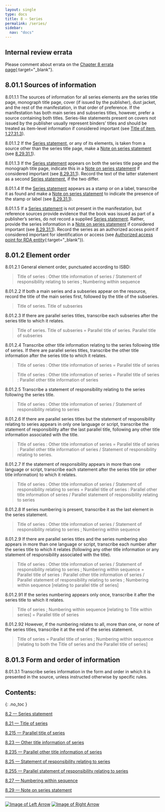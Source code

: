 ```yaml
---
layout: single
type: docs
title: 8 — Series
permalink: /series/
sidebar:
  nav: "docs"
---
```


## Internal review errata

Please comment about errata on the [Chapter 8 errata page](https://docs.google.com/document/d/1-ZWQGu_ouVQ7UluDNDk86hr2_aBqsUzI6Re9MU3KVqo/edit#heading=h.k0kumo3ezm39){:target="_blank"}.

## 8.01.1 Sources of information 

<a name="8.01.1.1">8.01.1.1</a> The sources of information for all series elements are the series title page, monograph title page, cover (if issued by the publisher), dust jacket, and the rest of the manifestation, in that order of preference.  If the manifestation has both main series and subseries titles, however, prefer a source containing both titles. Series-like statements present on covers not issued by the publisher usually represent binders’ titles and should be treated as item-level information if considered important (see [Title of item, 1.27.31.3](/DCRMR/title/Title-of-item/#1.27.31.3)).

<a name="8.01.1.2">8.01.1.2</a> If the [Series statement](/DCRMR/series/Series-statement/), or any of its elements, is taken from a source other than the series title page, make a [Note on series statement](/DCRMR/series/Note-on-series-statement/) (see [8.29.31.1](/DCRMR/series/Note-on-series-statement/#8.29.31.1)).

<a name="8.01.1.3">8.01.1.3</a> If the [Series statement](/DCRMR/series/Series-statement/) appears on both the series title page and the monograph title page, indicate this in a [Note on series statement](/DCRMR/series/Note-on-series-statement/) if considered important (see [8.29.31.1](/DCRMR/series/Note-on-series-statement/#8.29.31.1)). Record the text of the latter statement as a second [Series statement](/DCRMR/series/Series-statement/), if the two differ. 

<a name="8.01.1.4">8.01.1.4</a> If the [Series statement](/DCRMR/series/Series-statement/) appears as a stamp or on a label, transcribe it as found and make a [Note on series statement](/DCRMR/series/Note-on-series-statement/) to indicate the presence of the stamp or label (see [8.29.31.1](/DCRMR/series/Note-on-series-statement/#8.29.31.1)).

<a name="8.01.1.5">8.01.1.5</a> If a [Series statement](/DCRMR/series/Series-statement/) is not present in the manifestation, but reference sources provide evidence that the book was issued as part of a publisher’s series, do not record a supplied [Series statement](/DCRMR/series/Series-statement/). Rather, provide the series information in a [Note on series statement](/DCRMR/series/Note-on-series-statement/) if considered important (see [8.29.31.1](/DCRMR/series/Note-on-series-statement/#8.29.31.1)). Record the series as an authorized access point if considered important for identification or access (see [Authorized access point for RDA entity](https://beta.rdatoolkit.org/Content/Index?externalId=en-US_ala-9badaad7-0d00-3f72-9ae9-d414344e21a5){:target="_blank"}).

## 8.01.2 Element order

<a name="8.01.2.1">8.01.2.1</a> General element order, punctuated according to ISBD:

>Title of series : Other title information of series / Statement of responsibility relating to series ; Numbering within sequence

<a name="8.01.2.2">8.01.2.2</a> If both a main series and a subseries appear on the resource, record the title of the main series first, followed by the title of the subseries.

>Title of series. Title of subseries

<a name="8.01.2.3">8.01.2.3</a> If there are parallel series titles, transcribe each subseries after the series title to which it relates.

> Title of series. Title of subseries = Parallel title of series. Parallel title of subseries

<a name="8.01.2.4">8.01.2.4</a> Transcribe other title information relating to the series following title of series. If there are parallel series titles, transcribe the other title information after the series title to which it relates.

>Title of series : Other title information of series = Parallel title of series

>Title of series : Other title information of series = Parallel title of series : Parallel other title information of series

<a name="8.01.2.5">8.01.2.5</a> Transcribe a statement of responsibility relating to the series following the series title.

> Title of series : Other title information of series / Statement of responsibility relating to series

<a name="8.01.2.6">8.01.2.6</a> If there are parallel series titles but the statement of responsibility relating to series appears in only one language or script, transcribe the statement of responsibility after the last parallel title, following any other title information associated with the title.

> Title of series : Other title information of series = Parallel title of series : Parallel other title information of series / Statement of responsibility relating to series.

<a name="8.01.2.7">8.01.2.7</a> If the statement of responsibility appears in more than one language or script, transcribe each statement after the series title (or other title information) to which it relates.

> Title of series : Other title information of series / Statement of responsibility relating to series = Parallel title of series : Parallel other title information of series / Parallel statement of responsibility relating to series

<a name="8.01.2.8">8.01.2.8</a> If series numbering is present, transcribe it as the last element in the series statement. 

> Title of series : Other title information of series / Statement of responsibility relating to series ; Numbering within sequence

<a name="8.01.2.9">8.01.2.9</a> If there are parallel series titles and the series numbering also appears in more than one language or script, transcribe each number after the series title to which it relates (following any other title information or any statement of responsibility associated with the title).

> Title of series : Other title information of series / Statement of responsibility relating to series ; Numbering within sequence = Parallel title of series : Parallel other title information of series / Parallel statement of responsibility relating to series ; Numbering within sequence [relating to parallel title of series]

<a name="8.01.2.91">8.01.2.91</a> If the series numbering appears only once, transcribe it after the series title to which it relates. 

> Title of series ; Numbering within sequence [relating to Title within series] = Parallel title of series

<a name="8.01.2.92">8.01.2.92</a> However, if the numbering relates to all, more than one, or none of the series titles, transcribe it at the end of the series statement.

> Title of series = Parallel title of series ; Numbering within sequence [relating to both the Title of series and the Parallel title of series]

## 8.01.3 Form and order of information 

<a name="8.01.3.1">8.01.3.1</a> Transcribe series information in the form and order in which it is presented in the source, unless instructed otherwise by specific rules.

## Contents:
{: .no_toc }

[8.2 — Series statement](/DCRMR/series/Series-statement/)

[8.21 — Title of series](/DCRMR/series/Title-of-series/)

[8.215 — Parallel title of series](/DCRMR/series/Parallel-title-of-series/)

[8.23 — Other title information of series](/DCRMR/series/Other-title-information-of-series/)

[8.235 — Parallel other title information of series](/DCRMR/series/Parallel-other-title-information-of-series/)

[8.25 — Statement of responsibility relating to series](/DCRMR/series/Statement-of-responsibility-relating-to-series/)

[8.255 — Parallel statement of responsibility relating to series](/DCRMR/series/Parallel-statement-of-responsibility-relating-to-series/)

[8.27 — Numbering within sequence](/DCRMR/series/Numbering-within-sequence/)

[8.29 — Note on series statement](/DCRMR/series/Note-on-series-statement/)

---

[![Image of Left Arrow](https://rbms-bsc.github.io/DCRMR/assets/pictures/navigation/Arrow_Left.png "7.21 — Numbering of sequence")](/DCRMR/numbering-of-serials/Numbering-of-sequence/) [![Image of Right Arrow](https://rbms-bsc.github.io/DCRMR/assets/pictures/navigation/Arrow_Right.png "8 — Series")](/DCRMR/series/)
